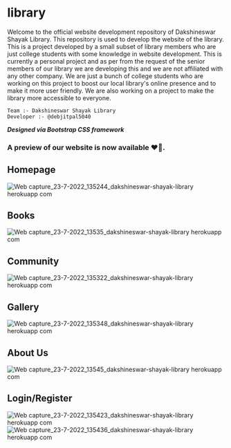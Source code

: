 # library

Welcome to the official website development repository of Dakshineswar Shayak Library. This repository is used to develop the website of the library. This is a project developed by a small subset of library members who are just college students with some knowledge in website development. This is currently a personal project and as per from the request of the senior members of our library we are developing this and we are not affiliated with any other company. We are just a bunch of college students who are working on this project to boost our local library's online presence and to make it more user friendly. We are also working on a project to make the library more accessible to everyone.

    Team :- Dakshineswar Shayak Library
    Developer :- @debjitpal5040

<b><i>Designed via Bootstrap CSS framework</i></b>

### A preview of our website is now available ❤️‍🔥.

## Homepage

![Web capture_23-7-2022_135244_dakshineswar-shayak-library herokuapp com](https://user-images.githubusercontent.com/76846542/180597211-556c2971-4807-4012-8787-d342ea98e72e.jpeg)

## Books

![Web capture_23-7-2022_13535_dakshineswar-shayak-library herokuapp com](https://user-images.githubusercontent.com/76846542/180597220-8c604b33-77fb-475f-9369-139d6905c971.jpeg)

## Community

![Web capture_23-7-2022_135322_dakshineswar-shayak-library herokuapp com](https://user-images.githubusercontent.com/76846542/180597241-39d80f06-786e-47cb-89f1-7e895f609a90.jpeg)

## Gallery

![Web capture_23-7-2022_135348_dakshineswar-shayak-library herokuapp com](https://user-images.githubusercontent.com/76846542/180597247-1c7c7255-3e4c-4228-9b31-beb3beff403b.jpeg)

## About Us

![Web capture_23-7-2022_13545_dakshineswar-shayak-library herokuapp com](https://user-images.githubusercontent.com/76846542/180597258-9a16667c-4d05-4c79-bc4c-707041c4d533.jpeg)

## Login/Register

![Web capture_23-7-2022_135423_dakshineswar-shayak-library herokuapp com](https://user-images.githubusercontent.com/76846542/180597265-b9a95745-dfc5-4a8e-be29-ad742cb712fe.jpeg)
![Web capture_23-7-2022_135436_dakshineswar-shayak-library herokuapp com](https://user-images.githubusercontent.com/76846542/180597270-120ae73a-6fdc-44ca-a551-e7ed64c92181.jpeg)
